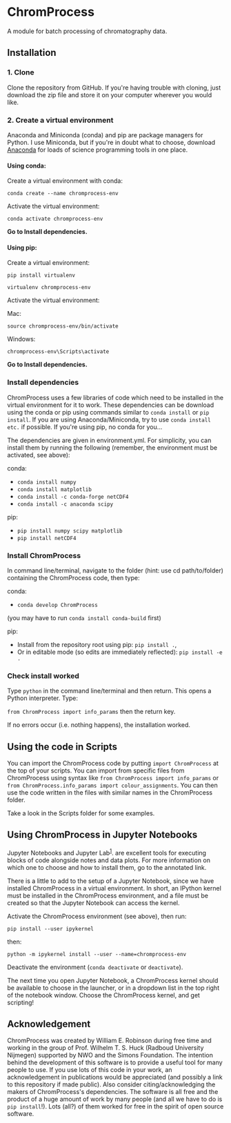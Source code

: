 # ChromProcess

A module for batch processing of chromatography data.

## Installation

### 1. Clone

Clone the repository from GitHub. If you're having trouble with cloning, just download the zip file and store it on your computer wherever you would like.

### 2. Create a virtual environment

Anaconda and Miniconda (conda) and pip are package managers for Python. I use Miniconda, but if you're in doubt what to choose, download [Anaconda](https://www.anaconda.com/products/individual-b#Downloads, 'Anaconda') for loads of science programming tools in one place.

#### Using conda:

Create a virtual environment with conda:

`conda create --name chromprocess-env`

Activate the virtual environment:

`conda activate chromprocess-env`

**Go to Install dependencies.**

#### Using pip:

Create a virtual environment:

`pip install virtualenv`

`virtualenv chromprocess-env`

Activate the virtual environment:

Mac:

`source chromprocess-env/bin/activate`

Windows:

`chromprocess-env\Scripts\activate`

**Go to Install dependencies.**

### Install dependencies

ChromProcess uses a few libraries of code which need to be installed in the virtual environment for it to work. These dependencies can be download using the conda or pip using commands similar to `conda install` or `pip install`. If you are using Anaconda/Miniconda, try to use `conda install etc.` if possible. If you're using pip, no conda for you...

The dependencies are given in environment.yml. For simplicity, you can install them by running the following (remember, the environment must be activated, see above):

conda:
- `conda install numpy`
- `conda install matplotlib`
- `conda install -c conda-forge netCDF4`
- `conda install -c anaconda scipy `

pip:
- `pip install numpy scipy matplotlib`
- `pip install netCDF4`

### Install ChromProcess

In command line/terminal, navigate to the folder (hint: use cd path/to/folder) containing the ChromProcess code, then type:

conda:
  - `conda develop ChromProcess`

  (you may have to run `conda install conda-build` first)

pip:
  - Install from the repository root using pip: `pip install .`,
  - Or in editable mode (so edits are immediately reflected): `pip install -e .`

### Check install worked

Type `python` in the command line/terminal and then return. This opens a Python interpreter. Type:

`from ChromProcess import info_params` then the return key.

If no errors occur (i.e. nothing happens), the installation worked.

## Using the code in Scripts

You can import the ChromProcess code by putting `import ChromProcess` at the top of your scripts. You can import from specific files from ChromProcess using syntax like `from ChromProcess import info_params` or ` from ChromProcess.info_params import colour_assignments`. You can then use the code written in the files with similar names in the ChromProcess folder.

Take a look in the Scripts folder for some examples.

## Using ChromProcess in Jupyter Notebooks

Jupyter Notebooks and Jupyter Lab<sup>[1][jupyter-link]</sup>. are excellent tools for executing blocks of code alongside notes and data plots.
For more information on which one to choose and how to install them, go to the annotated link.

There is a little to add to the setup of a Jupyter Notebook, since we have installed ChromProcess in a virtual environment. In short, an IPython kernel must be installed in the ChromProcess environment, and a file must be created so that the Jupyter Notebook can access the kernel.

Activate the ChromProcess environment (see above), then run:

`pip install --user ipykernel`

then:

`python -m ipykernel install --user --name=chromprocess-env`

Deactivate the environment (`conda deactivate` or `deactivate`).

The next time you open Jupyter Notebook, a ChromProcess kernel should be available to choose in the launcher, or in a dropdown list in the top right of the notebook window. Choose the ChromProcess kernel, and get scripting!

## Acknowledgement

ChromProcess was created by William E. Robinson during free time and working in the group of Prof. Wilhelm T. S. Huck (Radboud University Nijmegen) supported by NWO and the Simons Foundation. The intention behind the development of this software is to provide a useful tool for many people to use. If you use lots of this code in your work, an acknowledgement in publications would be appreciated (and possibly a link to this repository if made public). Also consider citing/acknowledging the makers of ChromProcess's dependencies. The software is all free and the product of a huge amount of work by many people (and all we have to do is `pip install`!). Lots (all?) of them worked for free in the spirit of open source software.

[cc-by-nc]: https://creativecommons.org/licenses/by-nc/4.0
[jupyter-link]: https://jupyter.org
